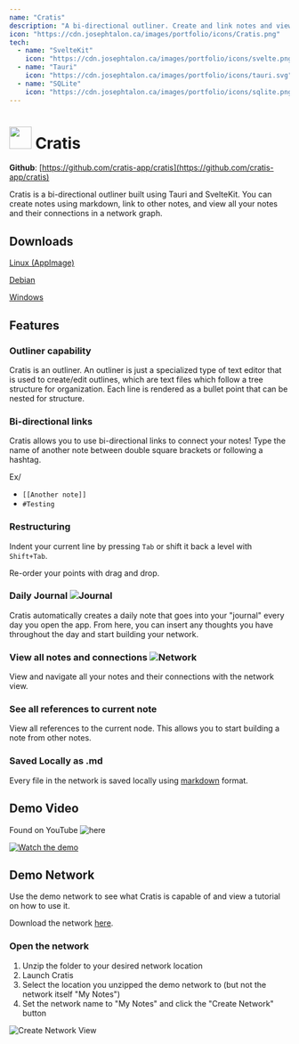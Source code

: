 ```yaml
---
name: "Cratis"
description: "A bi-directional outliner. Create and link notes and view connections in a network graph."
icon: "https://cdn.josephtalon.ca/images/portfolio/icons/Cratis.png"
tech:
  - name: "SvelteKit"
    icon: "https://cdn.josephtalon.ca/images/portfolio/icons/svelte.png"
  - name: "Tauri"
    icon: "https://cdn.josephtalon.ca/images/portfolio/icons/tauri.svg"
  - name: "SQLite"
    icon: "https://cdn.josephtalon.ca/images/portfolio/icons/sqlite.png"
--- 
```

# <img src="https://cdn.josephtalon.ca/images/Cratis/icon.png" width="40px" /> Cratis

**Github**: [https://github.com/cratis-app/cratis](https://github.com/cratis-app/cratis)

Cratis is a bi-directional outliner built using Tauri and SvelteKit.
You can create notes using markdown, link to other notes, and view all your notes and their connections in a network graph.

## Downloads
[Linux (AppImage)](https://github.com/jostal/sk-cratis/releases/download/v0.1.0/cratis_0.1.0_amd64.AppImage)

[Debian](https://github.com/jostal/sk-cratis/releases/download/v0.1.0/cratis_0.1.0_amd64.deb)

[Windows](https://github.com/jostal/sk-cratis/releases/download/v0.1.0/Cratis_0.1.0_x64_en-US.msi)

## Features

### Outliner capability

Cratis is an outliner. An outliner is just a specialized type of text editor that is used to create/edit outlines, which are text files which follow a tree structure for organization. Each line is rendered as a bullet point that can be nested for structure.

### Bi-directional links

Cratis allows you to use bi-directional links to connect your notes! Type the name of another note between double square brackets or following a hashtag.

Ex/
- ```[[Another note]]```
- ```#Testing```

### Restructuring

Indent your current line by pressing ```Tab``` or shift it back a level with ```Shift+Tab```.

Re-order your points with drag and drop.

### Daily Journal ![Journal](https://cdn.josephtalon.ca/images/Cratis/calendar.svg)

Cratis automatically creates a daily note that goes into your "journal" every day you open the app. From here, you can insert any thoughts you have throughout the day and start building your network.

### View all notes and connections ![Network](https://cdn.josephtalon.ca/images/Cratis/network.svg)

View and navigate all your notes and their connections with the network view.

### See all references to current note

View all references to the current node. This allows you to start building a note from other notes.

### Saved Locally as .md

Every file in the network is saved locally using [markdown](https://github.github.com/gfm/) format.

## Demo Video

Found on YouTube ![here](https://www.youtube.com/watch?v=HvM7Fqb5boQ)

[![Watch the demo](https://img.youtube.com/vi/HvM7Fqb5boQ/maxresdefault.jpg)](https://www.youtube.com/watch?v=HvM7Fqb5boQ)

## Demo Network

Use the demo network to see what Cratis is capable of and view a tutorial on how to use it.

Download the network [here](https://github.com/jostal/sk-cratis/releases/download/v0.1.0/demo_network.zip).

### Open the network

1. Unzip the folder to your desired network location
2. Launch Cratis
3. Select the location you unzipped the demo network to (but not the network itself "My Notes")
4. Set the network name to "My Notes" and click the "Create Network" button

![Create Network View](https://cdn.josephtalon.ca/images/Cratis/Craits_create_network.png)
